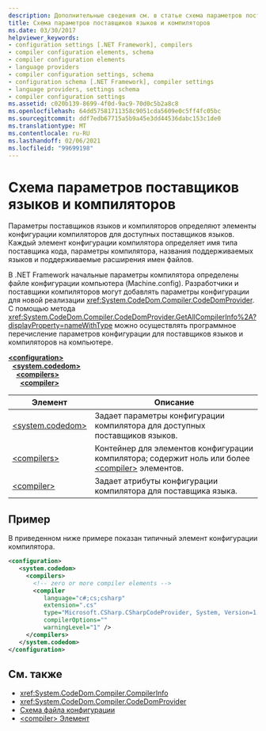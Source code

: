 ```yaml
---
description: Дополнительные сведения см. в статье схема параметров поставщика языка и компилятора.
title: Схема параметров поставщиков языков и компиляторов
ms.date: 03/30/2017
helpviewer_keywords:
- configuration settings [.NET Framework], compilers
- compiler configuration elements, schema
- compiler configuration elements
- language providers
- compiler configuration settings, schema
- configuration schema [.NET Framework], compiler settings
- language providers, settings schema
- compiler configuration settings
ms.assetid: c020b139-8699-4f0d-9ac9-70d0c5b2a8c8
ms.openlocfilehash: 64dd57581711358c9051cda5609e0c5ff4fc05bc
ms.sourcegitcommit: ddf7edb67715a5b9a45e3dd44536dabc153c1de0
ms.translationtype: MT
ms.contentlocale: ru-RU
ms.lasthandoff: 02/06/2021
ms.locfileid: "99699198"
---
```

# <a name="compiler-and-language-provider-settings-schema"></a>Схема параметров поставщиков языков и компиляторов

Параметры поставщиков языков и компиляторов определяют элементы конфигурации компиляторов для доступных поставщиков языков. Каждый элемент конфигурации компилятора определяет имя типа поставщика кода, параметры компилятора, названия поддерживаемых языков и поддерживаемые расширения имен файлов.  
  
В .NET Framework начальные параметры компилятора определены файле конфигурации компьютера (Machine.config). Разработчики и поставщики компиляторов могут добавлять параметры конфигурации для новой реализации <xref:System.CodeDom.Compiler.CodeDomProvider>. С помощью метода <xref:System.CodeDom.Compiler.CodeDomProvider.GetAllCompilerInfo%2A?displayProperty=nameWithType> можно осуществлять программное перечисление параметров конфигурации для поставщиков языков и компиляторов на компьютере.  
  
[**\<configuration>**](../configuration-element.md)\
&nbsp;&nbsp;[**\<system.codedom>**](system-codedom-element.md)\
&nbsp;&nbsp;&nbsp;&nbsp;[**\<compilers>**](compilers-element.md)\
&nbsp;&nbsp;&nbsp;&nbsp;&nbsp;&nbsp;[**\<compiler>**](compiler-element.md)
  
|Элемент|Описание|  
|-------------|-----------------|  
|[\<system.codedom>](system-codedom-element.md)|Задает параметры конфигурации компилятора для доступных поставщиков языков.|  
|[\<compilers>](compilers-element.md)|Контейнер для элементов конфигурации компилятора; содержит ноль или более [\<compiler>](compiler-element.md) элементов.|  
|[\<compiler>](compiler-element.md)|Задает атрибуты конфигурации компилятора для поставщика языка.|  
  
## <a name="example"></a>Пример  

 В приведенном ниже примере показан типичный элемент конфигурации компилятора.  
  
```xml  
<configuration>  
   <system.codedom>  
     <compilers>  
       <!-- zero or more compiler elements -->  
       <compiler  
          language="c#;cs;csharp"  
          extension=".cs"  
          type="Microsoft.CSharp.CSharpCodeProvider, System, Version=1.0.5000.0, Culture=neutral, PublicKeyToken=b77a5c561934e089"  
          compilerOptions=""  
          warningLevel="1" />  
     </compilers>  
   </system.codedom>  
</configuration>  
```  
  
## <a name="see-also"></a>См. также

- <xref:System.CodeDom.Compiler.CompilerInfo>
- <xref:System.CodeDom.Compiler.CodeDomProvider>
- [Схема файла конфигурации](../index.md)
- [\<compiler> Элемент](compiler-element.md)
